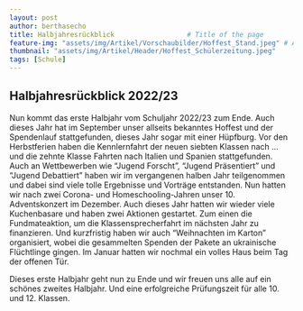 ```yaml
---
layout: post
author: berthasecho
title: Halbjahresrückblick					# Title of the page
feature-img: "assets/img/Artikel/Vorschaubilder/Hoffest_Stand.jpeg"	# Add a feature-image to the post
thumbnail: "assets/img/Artikel/Header/Hoffest_Schülerzeitung.jpeg"		# Add a thumbnail image on blog view
tags: [Schule]
---
```


## Halbjahresrückblick 2022/23

Nun kommt das erste Halbjahr vom Schuljahr 2022/23 zum Ende. 
Auch dieses Jahr hat im September unser allseits bekanntes Hoffest und der Spendenlauf stattgefunden, dieses Jahr sogar mit einer Hüpfburg. Vor den Herbstferien haben die Kennlernfahrt der neuen siebten Klassen nach ... und die zehnte Klasse Fahrten nach Italien und Spanien stattgefunden. 
Auch an Wettbewerben wie “Jugend Forscht”, “Jugend Präsentiert” und “Jugend Debattiert” haben wir im vergangenen halben Jahr teilgenommen und dabei sind viele tolle Ergebnisse und Vorträge entstanden. Nun hatten wir nach zwei Corona- und Homeschooling-Jahren unser 10. Adventskonzert im Dezember. Auch dieses Jahr hatten wir wieder viele Kuchenbasare und haben zwei Aktionen gestartet. Zum einen die Fundmateaktion, um die Klassensprecherfahrt im nächsten Jahr zu finanzieren. Und kurzfristig haben wir auch “Weihnachten im Karton” organisiert, wobei die gesammelten Spenden der Pakete an ukrainische Flüchtlinge gingen. 
Im Januar hatten wir nochmal ein volles Haus beim Tag der offenen Tür. 

Dieses erste Halbjahr geht nun zu Ende und wir freuen uns alle auf ein schönes zweites Halbjahr. Und eine erfolgreiche Prüfungszeit für alle 10. und 12. Klassen.
